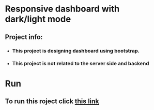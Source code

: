 # Responsive dashboard with dark/light mode
## Project info:
- ### This project is designing dashboard using bootstrap.
- ### This project is not related to the server side and backend

# Run
## To run this roject click [this link](https://saeid-gholami.github.io/Dashboard/)
